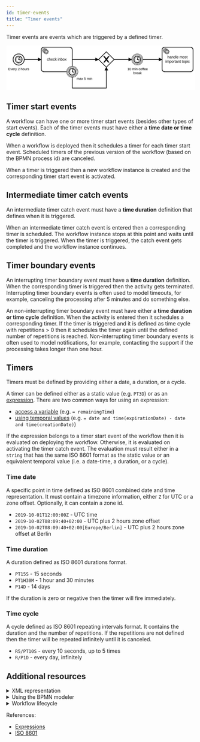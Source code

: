 ```yaml
---
id: timer-events
title: "Timer events"
---
```


Timer events are events which are triggered by a defined timer.

![workflow](assets/timer-events.png)

## Timer start events

A workflow can have one or more timer start events (besides other types of start events). Each of the timer events must have either a **time date or time cycle** definition.

When a workflow is deployed then it schedules a timer for each timer start event. Scheduled timers of the previous version of the workflow (based on the BPMN process id) are canceled.

When a timer is triggered then a new workflow instance is created and the corresponding timer start event is activated.

## Intermediate timer catch events

An intermediate timer catch event must have a **time duration** definition that defines when it is triggered.

When an intermediate timer catch event is entered then a corresponding timer is scheduled. The workflow instance stops at this point and waits until the timer is triggered. When the timer is triggered, the catch event gets completed and the workflow instance continues.

## Timer boundary events

An interrupting timer boundary event must have a **time duration** definition. When the corresponding timer is triggered then the activity gets terminated. Interrupting timer boundary events is often used to model timeouts, for example, canceling the processing after 5 minutes and do something else.

An non-interrupting timer boundary event must have either a **time duration or time cycle** definition. When the activity is entered then it schedules a corresponding timer. If the timer is triggered and it is defined as time cycle with repetitions > 0 then it schedules the timer again until the defined number of repetitions is reached. Non-interrupting timer boundary events is often used to model notifications, for example, contacting the support if the processing takes longer than one hour.

## Timers

Timers must be defined by providing either a date, a duration, or a cycle.

A timer can be defined either as a static value (e.g. `PT3D`) or as an [expression](/product-manuals/concepts/expressions.md). There are two common ways for using an expression:

- [access a variable](/product-manuals/concepts/expressions.md#access-variables) (e.g. `= remainingTime`)
- [using temporal values](/product-manuals/concepts/expressions.md#temporal-expressions) (e.g. `= date and time(expirationDate) - date and time(creationDate)`)

If the expression belongs to a timer start event of the workflow then it is evaluated on deploying the workflow. Otherwise, it is evaluated on activating the timer catch event. The evaluation must result either in a `string` that has the same ISO 8601 format as the static value or an equivalent temporal value (i.e. a date-time, a duration, or a cycle).

### Time date

A specific point in time defined as ISO 8601 combined date and time representation. It must contain a timezone information, either `Z` for UTC or a zone offset. Optionally, it can contain a zone id.

- `2019-10-01T12:00:00Z` - UTC time
- `2019-10-02T08:09:40+02:00` - UTC plus 2 hours zone offset
- `2019-10-02T08:09:40+02:00[Europe/Berlin]` - UTC plus 2 hours zone offset at Berlin

### Time duration

A duration defined as ISO 8601 durations format.

- `PT15S` - 15 seconds
- `PT1H30M` - 1 hour and 30 minutes
- `P14D` - 14 days

If the duration is zero or negative then the timer will fire immediately.

### Time cycle

A cycle defined as ISO 8601 repeating intervals format. It contains the duration and the number of repetitions. If the repetitions are not defined then the timer will be repeated infinitely until it is canceled.

- `R5/PT10S` - every 10 seconds, up to 5 times
- `R/P1D` - every day, infinitely

## Additional resources

<details>
  <summary>XML representation</summary>
  <p>A timer start event with time date:

```xml
 <bpmn:startEvent id="release-date">
  <bpmn:timerEventDefinition>
    <bpmn:timeDate>2019-10-01T12:00:00Z</bpmn:timeDate>
  </bpmn:timerEventDefinition>
</bpmn:startEvent>
```

An intermediate timer catch event with time duration:

```xml
<bpmn:intermediateCatchEvent id="coffee-break">
  <bpmn:timerEventDefinition>
    <bpmn:timeDuration>PT10M</bpmn:timeDuration>
  </bpmn:timerEventDefinition>
</bpmn:intermediateCatchEvent>
```

A non-interrupting boundary timer event with time cycle:

```xml
<bpmn:boundaryEvent id="reminder" cancelActivity="false" attachedToRef="process-order">
  <bpmn:timerEventDefinition>
    <bpmn:timeCycle>R3/PT1H</bpmn:timeCycle>
  </bpmn:timerEventDefinition>
</bpmn:boundaryEvent>
```

  </p>
</details>

<details>
  <summary>Using the BPMN modeler</summary>
  <p>Adding an interrupting timer boundary event:

![message-event](assets/interrupting-timer-event.gif)

  </p>
</details>

<details>
  <summary>Workflow lifecycle</summary>
  <p>Workflow instance records of a timer start event:

<table>
    <tr>
        <th>Intent</th>
        <th>Element Id</th>
        <th>Element Type</th>
    </tr>
    <tr>
        <td>EVENT_OCCURRED</td>
        <td>release-date</td>
        <td>START_EVENT</td>
    </tr>
    <tr>
        <td>ELEMENT_ACTIVATING</td>
        <td>release-date</td>
        <td>START_EVENT</td>
    </tr>
    <tr>
        <td>ELEMENT_ACTIVATED</td>
        <td>release-date</td>
        <td>START_EVENT</td>
    </tr>
    <tr>
        <td>ELEMENT_COMPLETING</td>
        <td>release-date</td>
        <td>START_EVENT</td>
    </tr>
    <tr>
        <td>ELEMENT_COMPLETED</td>
        <td>release-date</td>
        <td>START_EVENT</td>
    </tr>
</table>

Workflow instance records of an intermediate timer catch event:

<table>
    <tr>
        <th>Intent</th>
        <th>Element Id</th>
        <th>Element Type</th>
    </tr>
    <tr>
        <td>ELEMENT_ACTIVATING</td>
        <td>coffee-break</td>
        <td>INTERMEDIATE_CATCH_EVENT</td>
    </tr>
    <tr>
        <td>ELEMENT_ACTIVATED</td>
        <td>coffee-break</td>
        <td>INTERMEDIATE_CATCH_EVENT</td>
    </tr>
    <tr>
        <td>...</td>
        <td>...</td>
        <td>...</td>
    </tr>
    <tr>
        <td>EVENT_OCCURRED</td>
        <td>coffee-break</td>
        <td>INTERMEDIATE_CATCH_EVENT</td>
    </tr>
    <tr>
        <td>ELEMENT_COMPLETING</td>
        <td>coffee-break</td>
        <td>INTERMEDIATE_CATCH_EVENT</td>
    </tr>
    <tr>
        <td>ELEMENT_COMPLETED</td>
        <td>coffee-break</td>
        <td>INTERMEDIATE_CATCH_EVENT</td>
    </tr>
</table>

  </p>
</details>

References:

- [Expressions](/product-manuals/concepts/expressions.md)
- [ISO 8601](https://en.wikipedia.org/wiki/ISO_8601)
